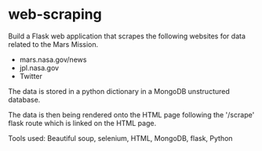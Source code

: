 # web-scraping
Build a Flask web application that scrapes the following websites for data related to the Mars Mission. 

- mars.nasa.gov/news
- jpl.nasa.gov
- Twitter

The data is stored in a python dictionary in a MongoDB unstructured database. 

The data is then being rendered onto the HTML page following the '/scrape' flask route which is linked on the HTML page. 

Tools used: Beautiful soup, selenium, HTML, MongoDB, flask, Python
